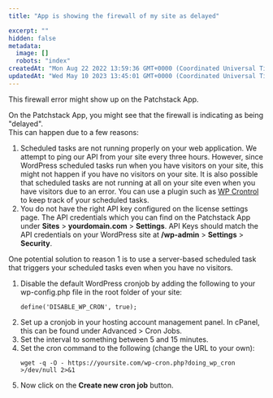 ```yaml
---
title: "App is showing the firewall of my site as delayed"

excerpt: ""
hidden: false
metadata: 
  image: []
  robots: "index"
createdAt: "Mon Aug 22 2022 13:59:36 GMT+0000 (Coordinated Universal Time)"
updatedAt: "Wed May 10 2023 13:45:01 GMT+0000 (Coordinated Universal Time)"
---
```

This firewall error might show up on the Patchstack App.

On the Patchstack App, you might see that the firewall is indicating as being "delayed".  
This can happen due to a few reasons:

<ol><li>Scheduled tasks are not running properly on your web application. We attempt to ping our API from your site every three hours. However, since WordPress scheduled tasks run when you have visitors on your site, this might not happen if you have no visitors on your site. It is also possible that scheduled tasks are not running at all on your site even when you have visitors due to an error. You can use a plugin such as <a href="https://wordpress.org/plugins/wp-crontrol/" target="_blank">WP Crontrol</a> to keep track of your scheduled tasks.</li>
<li>You do not have the right API key configured on the license settings page. The API credentials which you can find on the Patchstack App under <b>Sites</b> > <b>yourdomain.com</b> > <b>Settings</b>. API Keys should match the API credentials on your WordPress site at <b>/wp-admin</b> > <b>Settings</b> > <b>Security</b>.</li></ol>

One potential solution to reason 1 is to use a server-based scheduled task that triggers your scheduled tasks even when you have no visitors.

<ol><li>Disable the default WordPress cronjob by adding the following to your wp-config.php file in the root folder of your site:

```
define('DISABLE_WP_CRON', true);
```
</li>
<li> Set up a cronjob in your hosting account management panel. In cPanel, this can be found under Advanced > Cron Jobs.</li>
<li>Set the interval to something between 5 and 15 minutes.</li>
<li>Set the cron command to the following (change the URL to your own):

``` 
wget -q -O - https://yoursite.com/wp-cron.php?doing_wp_cron >/dev/null 2>&1 
```
</li>
<li>Now click on the <b>Create new cron job</b> button.</li></ol>
